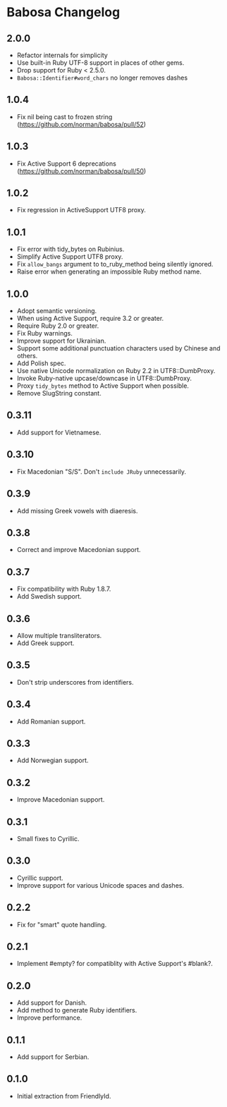 # Babosa Changelog

## 2.0.0

* Refactor internals for simplicity
* Use built-in Ruby UTF-8 support in places of other gems.
* Drop support for Ruby < 2.5.0.
* `Babosa::Identifier#word_chars` no longer removes dashes

## 1.0.4

* Fix nil being cast to frozen string (https://github.com/norman/babosa/pull/52)

## 1.0.3

* Fix Active Support 6 deprecations (https://github.com/norman/babosa/pull/50)

## 1.0.2

* Fix regression in ActiveSupport UTF8 proxy.

## 1.0.1

* Fix error with tidy_bytes on Rubinius.
* Simplify Active Support UTF8 proxy.
* Fix `allow_bangs` argument to to_ruby_method being silently ignored.
* Raise error when generating an impossible Ruby method name.

## 1.0.0

* Adopt semantic versioning.
* When using Active Support, require 3.2 or greater.
* Require Ruby 2.0 or greater.
* Fix Ruby warnings.
* Improve support for Ukrainian.
* Support some additional punctuation characters used by Chinese and others.
* Add Polish spec.
* Use native Unicode normalization on Ruby 2.2 in UTF8::DumbProxy.
* Invoke Ruby-native upcase/downcase in UTF8::DumbProxy.
* Proxy `tidy_bytes` method to Active Support when possible.
* Remove SlugString constant.

## 0.3.11

*  Add support for Vietnamese.

## 0.3.10

*  Fix Macedonian "S/S". Don't `include JRuby` unnecessarily.

## 0.3.9

* Add missing Greek vowels with diaeresis.

## 0.3.8

* Correct and improve Macedonian support.

## 0.3.7

* Fix compatibility with Ruby 1.8.7.
* Add Swedish support.

## 0.3.6

* Allow multiple transliterators.
* Add Greek support.

## 0.3.5

* Don't strip underscores from identifiers.

## 0.3.4

* Add Romanian support.

## 0.3.3

* Add Norwegian support.

## 0.3.2

* Improve Macedonian support.

## 0.3.1

* Small fixes to Cyrillic.

## 0.3.0

* Cyrillic support.
* Improve support for various Unicode spaces and dashes.

## 0.2.2

* Fix for "smart" quote handling.

## 0.2.1

* Implement #empty? for compatiblity with Active Support's #blank?.

## 0.2.0

* Add support for Danish.
* Add method to generate Ruby identifiers.
* Improve performance.

## 0.1.1

* Add support for Serbian.

## 0.1.0

* Initial extraction from FriendlyId.
